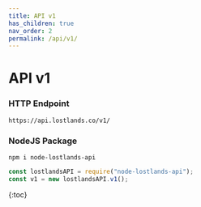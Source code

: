 ```yaml
---
title: API v1
has_children: true
nav_order: 2
permalink: /api/v1/
---
```

# API v1 
<!---
Deprecated
{: .label .label-red }
--->

### HTTP Endpoint
`https://api.lostlands.co/v1/`

### NodeJS Package
`npm i node-lostlands-api`

```javascript
const lostlandsAPI = require("node-lostlands-api");
const v1 = new lostlandsAPI.v1();
```
<!---
### API v1 Deprecation
API v1 has been official deprecated as of September 2020. Some requests may not work properly, or at all, and no support will be provided. API v2 will be out soon which will support more requests and return more detailed information. 
--->

{:toc}
